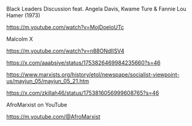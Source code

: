 Black Leaders Discussion feat. Angela Davis, Kwame Ture & Fannie Lou Hamer (1973)

https://m.youtube.com/watch?v=MojDoeloUTc

Malcolm X

https://m.youtube.com/watch?v=n88ONdIISV4

https://x.com/aaabsiye/status/1753826469984235660?s=46

https://www.marxists.org/history/etol/newspape/socialist-viewpoint-us/mayjun_05/mayjun_05_21.htm

https://x.com/zkillah46/status/1753816056999608765?s=46

AfroMarxist on YouTube

https://m.youtube.com/@AfroMarxist
